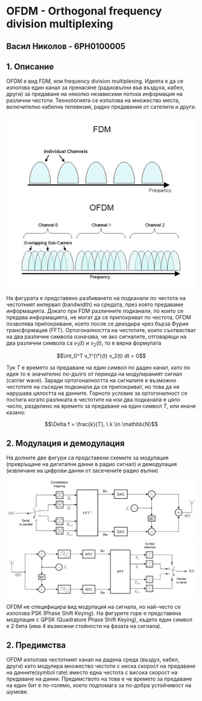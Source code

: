 # OFDM - Orthogonal frequency division multiplexing
## Васил Николов - 6PH0100005

## 1. Описание

OFDM е вид FDM, или frequency division multiplexing. Идеята е да се използва един канал за пренасяне (радиовълни във въздуха, кабел, други) за предаване на няколко независими потока информация на различни честоти. Технологията се използва на множество места, включително кабелна телевизия, радио предавания от сателити и други. 

![No image](fdm_vs_ofdm.jpg)

На фигурата е представено разбиването на подканали по честота на честотният интервал (bandwidth) на средата, през която предаваме информацията. Докато при FDM различните подканали, по които се предава информацията, не могат да се припокриват по честота, OFDM позволява припокриване, което после се декодира чрез бърза Фурие трансформация (FFT). Ортогоналността на честотите, които съотвестват на два различни символа означава, че ако сигналите, отговарящи на два различни символа са $v_1(t)$ и $v_2(t)$, то е вярна формулата 

$$\int_0^T v_1^{\*}(t) v_2(t) dt = 0$$

Тук $T$ е времето за предаване на един символ по даден канал, като по идея то е значително по-дълго от периода на модулираният сигнал (carrier wave). Заради ортогоналността на сигналите е възможно честотите на съседни подканали да се припокриват, но това да не нарушава цялостта на данните. Горното условие за ортогоналност се постига когато разликата в честотите на кои два подканала е цяло число, разделено на времето за предаване на един символ $T$, или иначе казано:

$$\Delta f = \frac{k}{T}, \ k \in \mathbb{N}$$ 


## 2. Модулация и демодулация

На долните две фигури са представени схемите за модулация (превръщане на дигитални данни в радио сигнал) и демодулация (извличане на цифрови данни от засечените радио вълни)

![Modulation](modulation.png)
![Demodulation](demodulation.png)

OFDM не специфицира вид модулация на сигнала, но най-често се използва PSK (Phase Shift Keying). На фигурите горе е представена модулация с QPSK (Quadrature Phase Shift Keying), където един символ е 2 бита (има 4 възможни стойности на фазата на сигнала).

## 2. Предимства

OFDM използва честотният канал на дадена среда (въздух, кабел, други) като модулира множество честоти с ниска скорост на предаване на данните(symbol rate) вместо една честота с висока скорост на предаване на данни. Предимството на това е че времето за предаване на един бит е по-голямо, което подпомага за по-добра устойчивост на шумове. 

